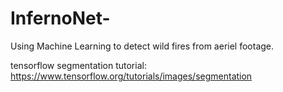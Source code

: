 # InfernoNet-
Using Machine Learning to detect wild fires from aeriel footage.


tensorflow segmentation tutorial:
https://www.tensorflow.org/tutorials/images/segmentation
